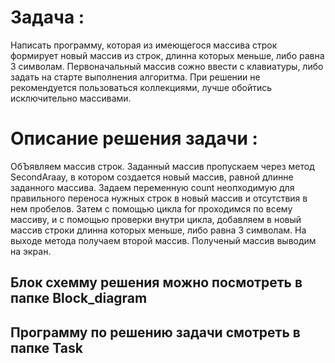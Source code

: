 # Задача :

Написать программу, которая из имеющегося массива строк формирует новый массив из строк, длинна которых меньше, либо равна 3 символам. Первоначальный массив сожно ввести с клавиатуры, либо задать на старте выполнения алгоритма. При решении не рекомендуется пользоваться коллекциями, лучше обойтись исключительно массивами.

# Описание решения задачи :

ОбЪявляем массив строк. Заданный массив пропускаем через метод SecondAraay, в котором создается новый массив, равной длинне заданного массива. Задаем переменную count неопходимую для правильного переноса нужных строк в новый массив и отсутствия в нем пробелов. Затем с помощью цикла for проходимся по всему массиву, и с помощью проверки внутри цикла, добавляем в новый массив строки длинна которых меньше, либо равна 3 символам. На выходе метода получаем второй массив. Полученый массив выводим на экран. 

## Блок схемму решения можно посмотреть в папке Block_diagram
## Программу по решению задачи смотреть в папке Task